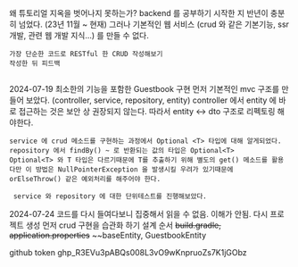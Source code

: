 왜 튜토리얼 지옥을 벗어나지 못하는가?
	 backend 를 공부하기 시작한 지 반년이 충분히 넘었다. (23년 11월 ~ 현재)
	 그러나 기본적인 웹 서비스 (crud 와 같은 기본기능, ssr 개발, 관련 웹 개발 지식...) 를 
	 만들 수 없다. 
```
가장 단순한 코드로 RESTful 한 CRUD 작성해보기
작성한 뒤 피드백


```
2024-07-19 최소한의 기능을 포함한 Guestbook 구현
	먼저 기본적인 mvc 구조를 만들어 보았다. (controller, service, repository, entity)
	controller 에서 entity 에 바로 접근하는 것은 보안 상 권장되지 않는다.
	따라서 entity <-> dto 구조로 리펙토링 해야한다.
	
	service 에 crud 메소드를 구현하는 과정에서 Optional <T> 타입에 대해 알게되었다.
	repository 에서 findBy() ~ 로 반환되는 값의 타입은 Optional<T>
	Optional<T> 와 T 타입은 다르기때문에 T를 추출하기 위해 별도의 get() 메소드를 활용
	다만 이 방법은 NullPointerException 을 발생시킬 우려가 있기때문에 
	orElseThrow() 같은 예외처리를 해주어야 한다.
	
	 service 와 repository 에 대한 단위테스트를 진행해보았다.
2024-07-24
	코드를 다시 들여다보니 집중해서 읽을 수 없음. 이해가 안됨. 다시 프로젝트 생성 
	먼저 crud 구현을 습관화 하기
	설계 순서 
		~~build.gradle, application.properties~~ 
		~~baseEntity, GuestbookEntity


github token
	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